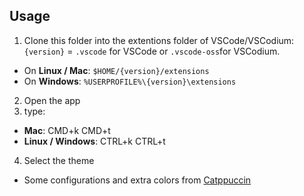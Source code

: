 ## Usage

1. Clone this folder into the extentions folder of VSCode/VSCodium:
	`{version}` = `.vscode` for VSCode or `.vscode-oss`for VSCodium.

* On **Linux / Mac**: `$HOME/{version}/extensions`
* On **Windows**: `%USERPROFILE%\{version}\extensions`
 
2. Open the app
3. type:
* **Mac**: CMD+k CMD+t
* **Linux / Windows**: CTRL+k CTRL+t
4. Select the theme

-  Some configurations and extra colors from [Catppuccin](https://github.com/catppuccin)
